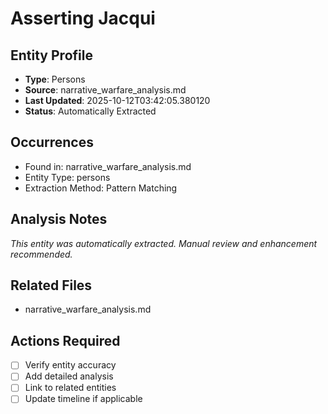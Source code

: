 # Asserting Jacqui

## Entity Profile
- **Type**: Persons
- **Source**: narrative_warfare_analysis.md
- **Last Updated**: 2025-10-12T03:42:05.380120
- **Status**: Automatically Extracted

## Occurrences
- Found in: narrative_warfare_analysis.md
- Entity Type: persons
- Extraction Method: Pattern Matching

## Analysis Notes
*This entity was automatically extracted. Manual review and enhancement recommended.*

## Related Files
- narrative_warfare_analysis.md

## Actions Required
- [ ] Verify entity accuracy
- [ ] Add detailed analysis
- [ ] Link to related entities
- [ ] Update timeline if applicable
